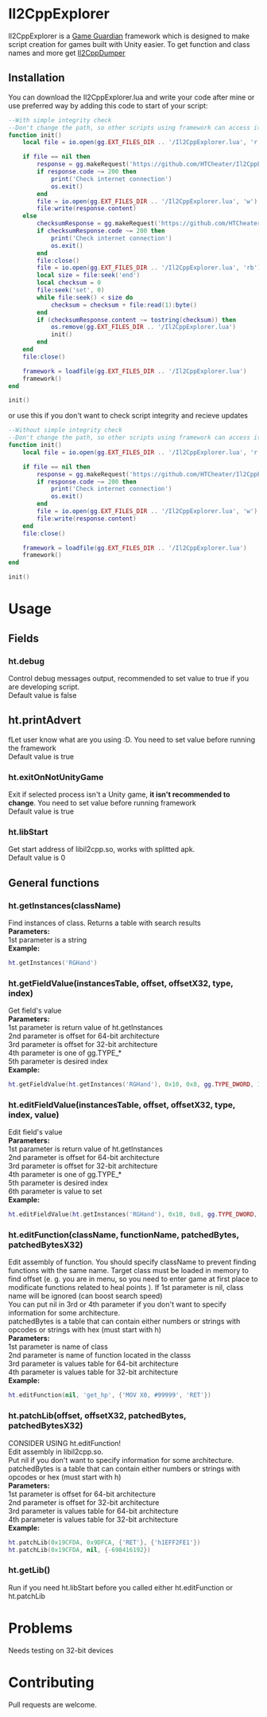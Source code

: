 # Il2CppExplorer

Il2CppExplorer is a [Game Guardian](https://gameguardian.net/download) framework which is designed to make script creation for games built with Unity easier. To get function and class names and more get [Il2CppDumper](https://github.com/Perfare/Il2CppDumper)

## Installation

You can download the Il2CppExplorer.lua and write your code after mine or use preferred way by adding this code to start of your script:

```lua
--With simple integrity check
--Don't change the path, so other scripts using framework can access it too
function init()
    local file = io.open(gg.EXT_FILES_DIR .. '/Il2CppExplorer.lua', 'r')

    if file == nil then
        response = gg.makeRequest('https://github.com/HTCheater/Il2CppExplorer/releases/latest/download/Il2CppExplorer.lua')
        if response.code ~= 200 then
            print('Check internet connection')
            os.exit()
        end
        file = io.open(gg.EXT_FILES_DIR .. '/Il2CppExplorer.lua', 'w')
        file:write(response.content)
    else
        checksumResponse = gg.makeRequest('https://github.com/HTCheater/Il2CppExplorer/releases/latest/download/Il2CppExplorer.checksum')
        if checksumResponse.code ~= 200 then
            print('Check internet connection')
            os.exit()
        end
        file:close()
        file = io.open(gg.EXT_FILES_DIR .. '/Il2CppExplorer.lua', 'rb')
        local size = file:seek('end')
        local checksum = 0
        file:seek('set', 0)
        while file:seek() < size do
            checksum = checksum + file:read(1):byte()
        end
        if (checksumResponse.content ~= tostring(checksum)) then
            os.remove(gg.EXT_FILES_DIR .. '/Il2CppExplorer.lua')
            init()
        end
    end
    file:close()

    framework = loadfile(gg.EXT_FILES_DIR .. '/Il2CppExplorer.lua')
    framework()
end

init()
```

or use this if you don't want to check script integrity and recieve updates

```lua
--Without simple integrity check
--Don't change the path, so other scripts using framework can access it too
function init()
    local file = io.open(gg.EXT_FILES_DIR .. '/Il2CppExplorer.lua', 'r')

    if file == nil then
        response = gg.makeRequest('https://github.com/HTCheater/Il2CppExplorer/releases/latest/download/Il2CppExplorer.lua')
        if response.code ~= 200 then
            print('Check internet connection')
            os.exit()
        end
        file = io.open(gg.EXT_FILES_DIR .. '/Il2CppExplorer.lua', 'w')
        file:write(response.content)
    end
    file:close()

    framework = loadfile(gg.EXT_FILES_DIR .. '/Il2CppExplorer.lua')
    framework()
end

init()
```

# Usage

## Fields
### ht.debug
Control debug messages output, recommended to set value to true if you are developing script.  
Default value is false
## ht.printAdvert
fLet user know what are you using :D. You need to set value before running the framework  
Default value is true
### ht.exitOnNotUnityGame
Exit if selected process isn't a Unity game, **it isn't recommended to change**. You need to set value before running framework  
Default value is true
### ht.libStart
Get start address of libil2cpp.so, works with splitted apk.  
Default value is 0
## General functions

### ht.getInstances(className)
Find instances of class.
Returns a table with search results  
**Parameters:**  
1st parameter is a string  
**Example:**
```lua
ht.getInstances('RGHand')
```
### ht.getFieldValue(instancesTable, offset, offsetX32, type, index)
Get field's value  
**Parameters:**  
1st parameter is return value of ht.getInstances  
2nd parameter is offset for 64-bit architecture  
3rd parameter is offset for 32-bit architecture  
4th parameter is one of gg.TYPE_\*  
5th parameter is desired index  
**Example:**
```lua
ht.getFieldValue(ht.getInstances('RGHand'), 0x10, 0x8, gg.TYPE_DWORD, 1)
```
### ht.editFieldValue(instancesTable, offset, offsetX32, type, index, value)
Edit field's value  
**Parameters:**  
1st parameter is return value of ht.getInstances  
2nd parameter is offset for 64-bit architecture  
3rd parameter is offset for 32-bit architecture  
4th parameter is one of gg.TYPE_\*  
5th parameter is desired index  
6th parameter is value to set  
**Example:**
```lua
ht.editFieldValue(ht.getInstances('RGHand'), 0x10, 0x8, gg.TYPE_DWORD, 1, 99999)
```
### ht.editFunction(className, functionName, patchedBytes, patchedBytesX32)
Edit assembly of function. You should specify className to prevent finding functions with the same name. Target class must be loaded in memory to find offset (e. g. you are in menu, so you need to enter game at first place to modificate functions related to heal points ). If 1st parameter is nil, class name will be ignored (can boost search speed)  
You can put nil in 3rd or 4th parameter if you don't want to specify information for some architecture.  
patchedBytes is a table that can contain either numbers or strings with opcodes or strings with hex (must start with h)  
**Parameters:**  
1st parameter is name of class  
2nd parameter is name of function located in the classs  
3rd parameter is values table for 64-bit architecture  
4th parameter is values table for 32-bit architecture  
**Example:**
```lua
ht.editFunction(nil, 'get_hp', {'MOV X0, #99999', 'RET'})
```
### ht.patchLib(offset, offsetX32, patchedBytes, patchedBytesX32)
CONSIDER USING ht.editFunction!  
Edit assembly in libil2cpp.so.  
Put nil if you don't want to specify information for some architecture.  
patchedBytes is a table that can contain either numbers or strings with opcodes or hex (must start with h)  
**Parameters:**  
1st parameter is offset for 64-bit architecture  
2nd parameter is offset for 32-bit architecture  
3rd parameter is values table for 64-bit architecture  
4th parameter is values table for 32-bit architecture  
**Example:**
```lua
ht.patchLib(0x19CFDA, 0x9DFCA, {'RET'}, {'h1EFF2FE1'})
ht.patchLib(0x19CFDA, nil, {-698416192})
```
### ht.getLib()
Run if you need ht.libStart before you called either ht.editFunction or ht.patchLib

# Problems
Needs testing on 32-bit devices

# Contributing
Pull requests are welcome.
